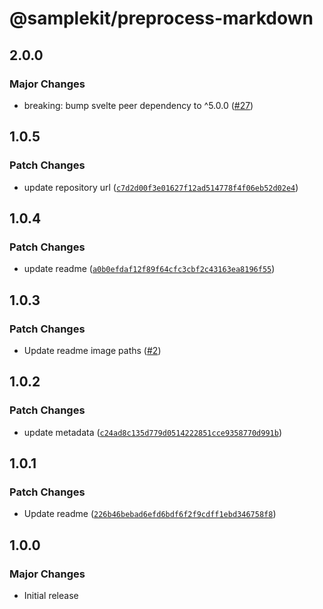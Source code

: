 # @samplekit/preprocess-markdown

## 2.0.0

### Major Changes

- breaking: bump svelte peer dependency to ^5.0.0 ([#27](https://github.com/timothycohen/samplekit/pull/27))

## 1.0.5

### Patch Changes

- update repository url ([`c7d2d00f3e01627f12ad514778f4f06eb52d02e4`](https://github.com/timothycohen/samplekit/commit/c7d2d00f3e01627f12ad514778f4f06eb52d02e4))

## 1.0.4

### Patch Changes

- update readme ([`a0b0efdaf12f89f64cfc3cbf2c43163ea8196f55`](https://github.com/timothycohen/samplekit/commit/a0b0efdaf12f89f64cfc3cbf2c43163ea8196f55))

## 1.0.3

### Patch Changes

- Update readme image paths ([#2](https://github.com/timothycohen/samplekit/pull/2))

## 1.0.2

### Patch Changes

- update metadata ([`c24ad8c135d779d0514222851cce9358770d991b`](https://github.com/timothycohen/samplekit/commit/c24ad8c135d779d0514222851cce9358770d991b))

## 1.0.1

### Patch Changes

- Update readme ([`226b46bebad6efd6bdf6f2f9cdff1ebd346758f8`](https://github.com/timothycohen/samplekit/commit/226b46bebad6efd6bdf6f2f9cdff1ebd346758f8))

## 1.0.0

### Major Changes

- Initial release
